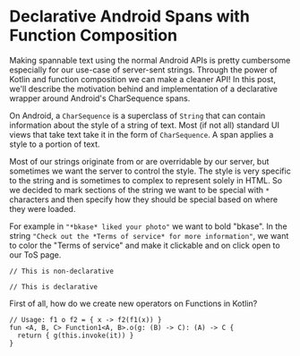# Declarative Android Spans with Function Composition

Making spannable text using the normal Android APIs is pretty cumbersome especially for our use-case of server-sent strings. Through the power of Kotlin and function composition we can make a cleaner API! In this post, we'll describe the motivation behind and implementation of a declarative wrapper around Android's CharSequence spans.

On Android, a `CharSequence` is a superclass of `String` that can contain information about the style of a string of text. Most (if not all) standard UI views that take text take it in the form of `CharSequence`. A span applies a style to a portion of text.

Most of our strings originate from or are overridable by our server, but sometimes we want the server to control the style. The style is very specific to the string and is sometimes to complex to represent solely in HTML. So we decided to mark sections of the string we want to be special with `*` characters and then specify how they should be special based on where they were loaded.

For example in `"*bkase* liked your photo"` we want to bold "bkase". In the string `"Check out the *Terms of service* for more information"`, we want to color the "Terms of service" and make it clickable and on click open to our ToS page.

```
// This is non-declarative

// This is declarative
```

First of all, how do we create new operators on Functions in Kotlin?

```
// Usage: f1 o f2 = { x -> f2(f1(x)) }
fun <A, B, C> Function1<A, B>.o(g: (B) -> C): (A) -> C {
  return { g(this.invoke(it)) }
}
```


